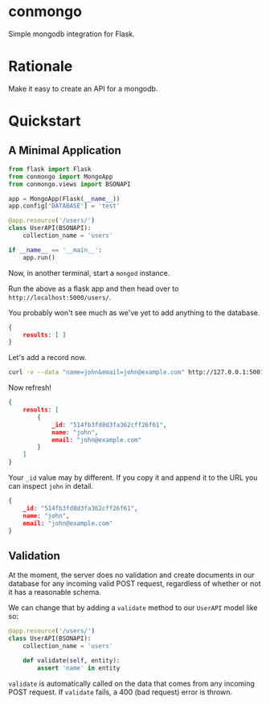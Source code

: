 # conmongo

Simple mongodb integration for Flask.

# Rationale

Make it easy to create an API for a mongodb.

# Quickstart

## A Minimal Application

```python
from flask import Flask
from conmongo import MongoApp
from conmongo.views import BSONAPI

app = MongoApp(Flask(__name__))
app.config['DATABASE'] = 'test'

@app.resource('/users/')
class UserAPI(BSONAPI):
    collection_name = 'users'

if __name__ == '__main__':
    app.run()
```

Now, in another terminal, start a `mongod` instance.

Run the above as a flask app and then head over to `http://localhost:5000/users/`.

You probably won't see much as we've yet to add anything to the database.

```json
{
    results: [ ]
}
```

Let's add a record now.

```bash
curl -v --data "name=john&email=john@example.com" http://127.0.0.1:5001/users/
```

Now refresh!

```json
{
    results: [
        {
            _id: "514fb3fd8d3fa362cff26f61",
            name: "john",
            email: "john@example.com"
        }
    ]
}
```

Your `_id` value may by different. If you copy it and append it to the URL you can inspect `john` in detail.

```json
{
    _id: "514fb3fd8d3fa362cff26f61",
    name: "john",
    email: "john@example.com"
}
```

## Validation

At the moment, the server does no validation and create documents in our database for any incoming valid POST request, regardless of whether or not it has a reasonable schema.

We can change that by adding a `validate` method to our `UserAPI` model like so:

```python
@app.resource('/users/')
class UserAPI(BSONAPI):
    collection_name = 'users'

    def validate(self, entity):
        assert 'name' in entity
```

`validate` is automatically called on the data that comes from any incoming POST request. If `validate` fails, a 400 (bad request) error is thrown.
